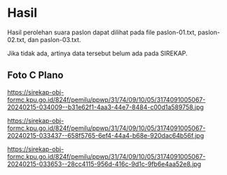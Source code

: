# Hasil

Hasil perolehan suara paslon dapat dilihat pada file paslon-01.txt, paslon-02.txt, dan paslon-03.txt.

Jika tidak ada, artinya data tersebut belum ada pada SIREKAP.

## Foto C Plano

https://sirekap-obj-formc.kpu.go.id/824f/pemilu/ppwp/31/74/09/10/05/3174091005067-20240215-034009--b31e62f1-4aa3-44e7-8484-c00d1a589758.jpg

https://sirekap-obj-formc.kpu.go.id/824f/pemilu/ppwp/31/74/09/10/05/3174091005067-20240215-033437--658f5765-6ef4-44a4-b68e-920dac64b56f.jpg

https://sirekap-obj-formc.kpu.go.id/824f/pemilu/ppwp/31/74/09/10/05/3174091005067-20240215-033653--28cc4115-956d-416c-9d1c-9fb6e4aa52e8.jpg
